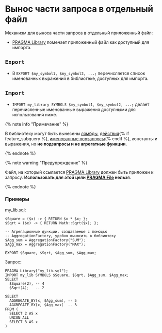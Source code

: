 # Вынос части запроса в отдельный файл

Механизм для выноса части запроса в отдельный приложенный файл:

* [PRAGMA Library](../pragma.md#library) помечает приложенный файл как доступный для импорта.
## `Export`
* В `EXPORT $my_symbol1, $my_symbol2, ...;` перечисляется список именованных выражений в библиотеке, доступных для импорта.
## `Import`
* `IMPORT my_library SYMBOLS $my_symbol1, $my_symbol2, ...;` делает перечисленные именованные выражения доступными для использования ниже.

{% note info "Примечание" %}

В библиотеку могут быть вынесены [лямбды](../expressions.md#lambda), [действия](../action.md){% if feature_subquery %}, [именованные подзапросы](../subquery.md){% endif %}, константы и выражения, но __не подзапросы и не агрегатные функции__.

{% endnote %}

{% note warning "Предупреждение" %}

Файл, на который ссылается [PRAGMA Library](../pragma.md#library) должен быть приложен к запросу. __Использовать для этой цели [PRAGMA File](../pragma.md#file) нельзя__.

{% endnote %}


### Примеры

my_lib.sql:

``` yql
$Square = ($x) -> { RETURN $x * $x; };
$Sqrt = ($x) -> { RETURN Math::Sqrt($x); };

-- Агрегационные функции, создаваемые с помощью
-- AggregationFactory, удобно выносить в библиотеку
$Agg_sum = AggregationFactory("SUM");
$Agg_max = AggregationFactory("MAX");

EXPORT $Square, $Sqrt, $Agg_sum, $Agg_max;
```

Запрос:

``` yql
PRAGMA Library("my_lib.sql");
IMPORT my_lib SYMBOLS $Square, $Sqrt, $Agg_sum, $Agg_max;
SELECT
  $Square(2), -- 4
  $Sqrt(4);   -- 2

SELECT
  AGGREGATE_BY(x, $Agg_sum), -- 5
  AGGREGATE_BY(x, $Agg_max)  -- 3
FROM (
  SELECT 2 AS x
  UNION ALL
  SELECT 3 AS x
)
```

